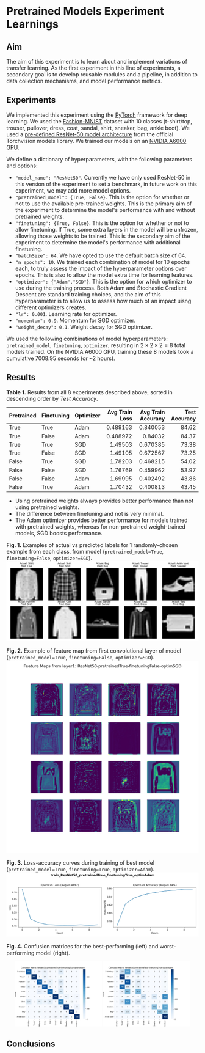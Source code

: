 # Pretrained Models Experiment Learnings

## Aim
The aim of this experiment is to learn about and implement variations of transfer learning. As the first experiment in this line of experiments, a secondary goal is to develop reusable modules and a pipeline, in addition to data collection mechanisms, and model performance metrics.

## Experiments
We implemented this experiment using the [PyTorch](https://pytorch.org/) framework for deep learning. We used the [Fashion-MNIST](https://github.com/zalandoresearch/fashion-mnist) dataset with 10 classes (t-shirt/top, trouser, pullover, dress, coat, sandal, shirt, sneaker, bag, ankle boot). We used a [pre-defined ResNet-50 model architecture](https://pytorch.org/vision/main/models/generated/torchvision.models.resnet50.html) from the official Torchvision models library. We trained our models on an [NVIDIA A6000 GPU](https://www.nvidia.com/en-us/design-visualization/rtx-a6000/).

We define a dictionary of hyperparameters, with the following parameters and options:
- `"model_name": "ResNet50"`. Currently we have only used ResNet-50 in this version of the experiment to set a benchmark, in future work on this experiment, we may add more model options. 
- `"pretrained_model": {True, False}`. This is the option for whether or not to use the available pre-trained weights. This is the primary aim of the experiment to determine the model's performance with and without pretrained weights.
- `"finetuning": {True, False}`. This is the option for whether or not to allow finetuning. If True, some extra layers in the model will be unfrozen, allowing those weights to be trained. This is the secondary aim of the experiment to determine the model's performance with additional finetuning.
- `"batchSize": 64`. We have opted to use the default batch size of 64. 
- `"n_epochs": 10`. We trained each combination of model for 10 epochs each, to truly assess the impact of the hyperparameter options over epochs. This is also to allow the model extra time for learning features.
- `"optimizer": {"Adam","SGD"}`. This is the option for which optimizer to use during the training process. Both Adam and Stochastic Gradient Descent are standard training choices, and the aim of this hyperparameter is to allow us to assess how much of an impact uisng different optimizers creates. 
- `"lr": 0.001`. Learning rate for optimizer. 
- `"momentum": 0.9`. Momentum for SGD optimizer.
- `"weight_decay": 0.1`. Weight decay for SGD optimizer.

We used the following combinations of model hyperparameters: `pretrained_model`, `finetuning`, `optimizer`, resulting in $2\times 2\times 2 = 8$ total models trained. On the NVIDIA A6000 GPU, training these 8 models took a cumulative 7008.95 seconds (or ~2 hours).

## Results 

**Table 1.** Results from all 8 experiments described above, sorted in descending order by *Test Accuracy*.

| Pretrained   | Finetuning   | Optimizer   |   Avg Train Loss |   Avg Train Accuracy |   Test Accuracy |
|:-------------|:-------------|:------------|-----------------:|---------------------:|----------------:|
| True         | True         | Adam        |         0.489163 |             0.840053 |           84.62 |
| True         | False        | Adam        |         0.488972 |             0.84032  |           84.37 |
| True         | True         | SGD         |         1.49503  |             0.670385 |           73.38 |
| True         | False        | SGD         |         1.49105  |             0.672567 |           73.25 |
| False        | True         | SGD         |         1.78203  |             0.468215 |           54.02 |
| False        | False        | SGD         |         1.76769  |             0.459962 |           53.97 |
| False        | False        | Adam        |         1.69995  |             0.402492 |           43.86 |
| False        | True         | Adam        |         1.70432  |             0.400813 |           43.45 |

- Using pretrained weights always provides better performance than not using pretrained weights. 
- The difference between finetuning and not is very minimal. 
- The Adam optimizer provides better performance for models trained with pretrained weights, whereas for non-pretrained weight-trained models, SGD boosts performance.

**Fig. 1.** Examples of actual vs predicted labels for 1 randomly-chosen example from each class, from model (`pretrained_model=True`, `finetuning=False`, `optimizer=SGD`).
![Alt text](figs/actual_vs_pred_examples_ResNet50-pretrainedTrue-finetuningFalse-optimSGD%20copy.jpg)

**Fig. 2.** Example of feature map from first convolutional layer of model (`pretrained_model=True`, `finetuning=False`, `optimizer=SGD`).
![Alt text](figs/fm_layer1_ResNet50-pretrainedTrue-finetuningFalse-optimSGD.jpg)

**Fig. 3.** Loss-accuracy curves during training of best model (`pretrained_model=True`, `finetuning=True`, `optimizer=Adam`).
![Alt text](figs/loss_acc_train_ResNet50_pretrainedTrue_finetuningTrue_optimAdam.jpg)

**Fig. 4.** Confusion matrices for the best-performing (left) and worst-performing model (right).
<p align="center">
    <img src="figs/cm_ResNet50-pretrainedTrue-finetuningTrue-optimAdam.jpg" alt="Image 2" width="45%">
    <img src="figs/cm_ResNet50-pretrainedFalse-finetuningTrue-optimAdam.jpg" alt="Image 1" width="45%">
</p>

## Conclusions